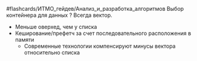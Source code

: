 #flashcards/ИТМО_гейдев/Анализ_и_разработка_алгоритмов 
Выбор контейнера для данных
?
Всегда вектор.
- Меньше оверхед, чем у списка
- Кеширование/префетч за счет последовательного расположения в памяти
	- Современные технологии компенсируют минусы вектора относительно списка